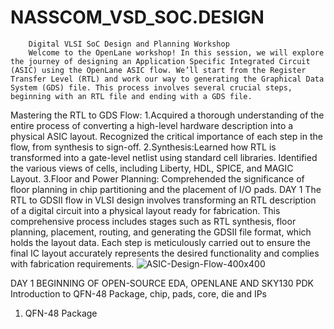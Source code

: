 # NASSCOM_VSD_SOC.DESIGN
        Digital VLSI SoC Design and Planning Workshop
        Welcome to the OpenLane workshop! In this session, we will explore the journey of designing an Application Specific Integrated Circuit (ASIC) using the OpenLane ASIC flow. We’ll start from the Register Transfer Level (RTL) and work our way to generating the Graphical Data System (GDS) file. This process involves several crucial steps, beginning with an RTL file and ending with a GDS file.

 Mastering the RTL to GDS Flow:
 1.Acquired a thorough understanding of the entire process of converting a high-level hardware description into a physical ASIC layout. Recognized the critical importance of each step in the flow, from synthesis 
   to sign-off.
 2.Synthesis:Learned how RTL is transformed into a gate-level netlist using standard cell libraries. Identified the various views of cells, including Liberty, HDL, SPICE, and MAGIC Layout.
 3.Floor and Power Planning: Comprehended the significance of floor planning in chip partitioning and the placement of I/O pads.
 DAY 1
 The RTL to GDSII flow in VLSI design involves transforming an RTL description of a digital circuit into a physical layout ready for fabrication. This comprehensive process includes stages such as RTL synthesis, floor planning, placement, routing, and generating the GDSII file format, which holds the layout data. Each step is meticulously carried out to ensure the final IC layout accurately represents the desired functionality and complies with fabrication requirements.
 ![ASIC-Design-Flow-400x400](https://github.com/user-attachments/assets/6a83406d-c216-48f7-aa6c-29cebd9a7952)

DAY 1  BEGINNING OF OPEN-SOURCE EDA, OPENLANE AND SKY130 PDK
Introduction to QFN-48 Package, chip, pads, core, die and IPs
1. QFN-48 Package
